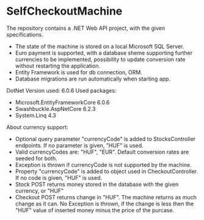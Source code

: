 # SelfCheckoutMachine

The repository contains a .NET Web API project, with the given specifications.

- The state of the machine is stored on a local Microsoft SQL Server.
- Euro payment is supported, with a database sheme supporting further currencies to be implemented, possibility to update conversion rate without restarting the application.
- Entity Framework is used for db connection, ORM.
- Database migrations are run automatically when starting app.

DotNet Version used: 6.0.6
Used packages:
- Microsoft.EntityFrameworkCore 6.0.6
- Swashbuckle.AspNetCore 6.2.3
- System.Linq 4.3

About currency support:
- Optional query parameter "currencyCode" is added to StocksController endpoints. If no parameter is given, "HUF" is used.
- Valid currencyCodes are: "HUF", "EUR". Default conversion rates are seeded for both.
- Exception is thrown if currencyCode is not supported by the machine.
- Property "currencyCode" is added to object used in CheckoutController. If no code is given, "HUF" is used.
- Stock POST returns money stored in the database with the given currency, or "HUF"
- Checkout POST returns change in "HUF". The machine returns as much change as it can. 
  No Exception is thrown, if the change is less then the "HUF" value of inserted money minus the price of the purcase.

